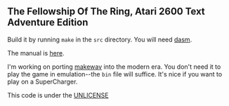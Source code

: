 The Fellowship Of The Ring, Atari 2600 Text Adventure Edition
-------------------------------------------------------------

Build it by running `make` in the `src` directory.  You will need
[dasm](https://dasm-assembler.github.io/).

The manual is [here](./doc/manual.html).

I'm working on porting
[makewav](http://www.bjars.com/tools/makewav4.2.zip) into the modern
era.  You don't need it to play the game in emulation--the `bin` file
will suffice.  It's nice if you want to play on a SuperCharger.

This code is under the [UNLICENSE](./UNLICENSE)





